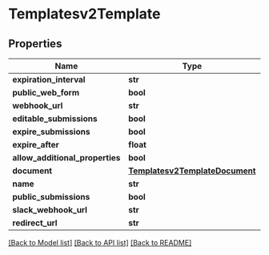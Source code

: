 # Templatesv2Template

## Properties
Name | Type | Description | Notes
------------ | ------------- | ------------- | -------------
**expiration_interval** | **str** |  | [optional] 
**public_web_form** | **bool** |  | [optional] 
**webhook_url** | **str** |  | [optional] 
**editable_submissions** | **bool** |  | [optional] 
**expire_submissions** | **bool** |  | [optional] 
**expire_after** | **float** |  | [optional] 
**allow_additional_properties** | **bool** |  | [optional] 
**document** | [**Templatesv2TemplateDocument**](Templatesv2TemplateDocument.md) |  | [optional] 
**name** | **str** |  | [optional] 
**public_submissions** | **bool** |  | [optional] 
**slack_webhook_url** | **str** |  | [optional] 
**redirect_url** | **str** |  | [optional] 

[[Back to Model list]](../README.md#documentation-for-models) [[Back to API list]](../README.md#documentation-for-api-endpoints) [[Back to README]](../README.md)



